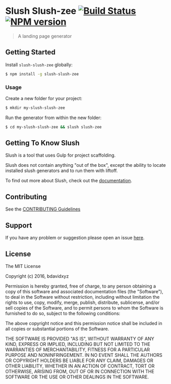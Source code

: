 # Slush Slush-zee [![Build Status](https://secure.travis-ci.org/bdavidxyz/slush-slush-zee.png?branch=master)](https://travis-ci.org/bdavidxyz/slush-slush-zee) [![NPM version](https://badge-me.herokuapp.com/api/npm/slush-slush-zee.png)](http://badges.enytc.com/for/npm/slush-slush-zee)

> A landing page generator


## Getting Started

Install `slush-slush-zee` globally:

```bash
$ npm install -g slush-slush-zee
```

### Usage

Create a new folder for your project:

```bash
$ mkdir my-slush-slush-zee
```

Run the generator from within the new folder:

```bash
$ cd my-slush-slush-zee && slush slush-zee
```

## Getting To Know Slush

Slush is a tool that uses Gulp for project scaffolding.

Slush does not contain anything "out of the box", except the ability to locate installed slush generators and to run them with liftoff.

To find out more about Slush, check out the [documentation](https://github.com/slushjs/slush).

## Contributing

See the [CONTRIBUTING Guidelines](https://github.com/bdavidxyz/slush-slush-zee/blob/master/CONTRIBUTING.md)

## Support
If you have any problem or suggestion please open an issue [here](https://github.com/bdavidxyz/slush-slush-zee/issues).

## License 

The MIT License

Copyright (c) 2016, bdavidxyz

Permission is hereby granted, free of charge, to any person
obtaining a copy of this software and associated documentation
files (the "Software"), to deal in the Software without
restriction, including without limitation the rights to use,
copy, modify, merge, publish, distribute, sublicense, and/or sell
copies of the Software, and to permit persons to whom the
Software is furnished to do so, subject to the following
conditions:

The above copyright notice and this permission notice shall be
included in all copies or substantial portions of the Software.

THE SOFTWARE IS PROVIDED "AS IS", WITHOUT WARRANTY OF ANY KIND,
EXPRESS OR IMPLIED, INCLUDING BUT NOT LIMITED TO THE WARRANTIES
OF MERCHANTABILITY, FITNESS FOR A PARTICULAR PURPOSE AND
NONINFRINGEMENT. IN NO EVENT SHALL THE AUTHORS OR COPYRIGHT
HOLDERS BE LIABLE FOR ANY CLAIM, DAMAGES OR OTHER LIABILITY,
WHETHER IN AN ACTION OF CONTRACT, TORT OR OTHERWISE, ARISING
FROM, OUT OF OR IN CONNECTION WITH THE SOFTWARE OR THE USE OR
OTHER DEALINGS IN THE SOFTWARE.

